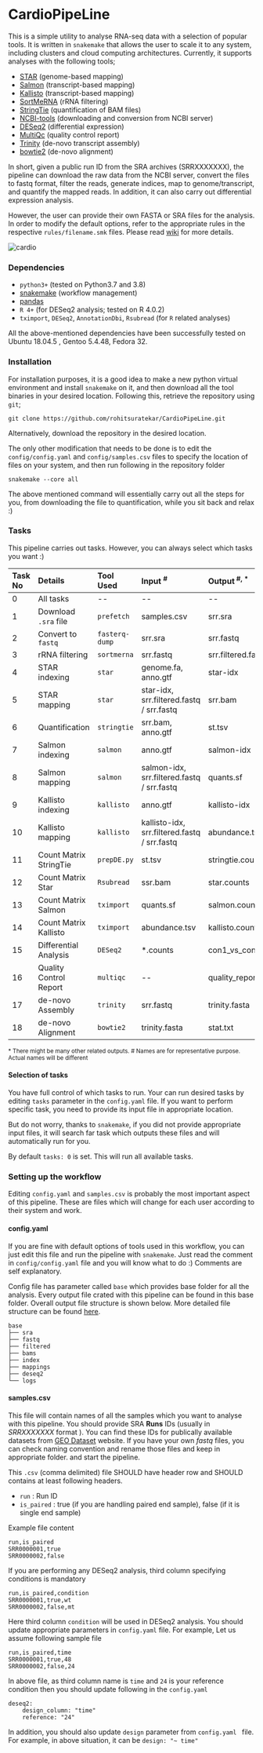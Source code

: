 # CardioPipeLine

This is a simple utility to analyse RNA-seq data with a selection of popular
 tools. It is written in `snakemake` that allows the user to scale it
  to any system, including clusters and cloud computing architectures.
   Currently, it supports analyses with the following tools;

* [STAR](https://github.com/alexdobin/STAR) (genome-based mapping)
* [Salmon](https://salmon.readthedocs.io/en/latest/salmon.html) (transcript-based mapping)
* [Kallisto](https://github.com/pachterlab/kallisto) (transcript-based  mapping)
* [SortMeRNA](https://github.com/biocore/sortmerna) (rRNA filtering)
* [StringTie](https://ccb.jhu.edu/software/stringtie/) (quantification of BAM files)
* [NCBI-tools](https://github.com/ncbi/sra-tools) (downloading and conversion from NCBI server)
* [DESeq2](https://bioconductor.org/packages/release/bioc/html/DESeq2.html) (differential expression)
* [MultiQc](https://multiqc.info/) (quality control report)
* [Trinity](https://github.com/trinityrnaseq/trinityrnaseq) (de-novo
 transcript assembly)
* [bowtie2](http://bowtie-bio.sourceforge.net/bowtie2/index.shtml) (de-novo
 alignment)

In short, given a public run ID from the SRA archives (SRRXXXXXXX), the pipeline can download
 the raw data from the NCBI server, convert the files to fastq format, filter the reads, generate indices, map to
  genome/transcript, and quantify the mapped reads. In addition, it can also carry out
  differential expression analysis.


However, the user can provide their own FASTA or SRA files for the analysis.
In order to modify the default options, refer to the appropriate rules in
 the respective `rules/filename.smk` files. Please read [wiki](https://github.com/rohitsuratekar/CardioPipeLine/wiki) 
 for more details.
 
 
 ![cardio](https://user-images.githubusercontent.com/8757115/94266211-1a246400-ff3a-11ea-9f9a-d28527f75014.png)



### Dependencies
* `python3+` (tested on Python3.7 and 3.8)
* [snakemake](https://snakemake.readthedocs.io/en/stable/) (workflow
 management)
* [pandas](https://pandas.pydata.org/) 
* `R 4+` (for DESeq2 analysis; tested on R 4.0.2)
* `tximport`, `DESeq2`, `AnnotationDbi`, `Rsubread` (for `R` related analyses)

All the above-mentioned dependencies have been successfully tested on Ubuntu 18.04.5
, Gentoo 5.4.48, Fedora 32.

### Installation
For installation purposes, it is a good idea to make a new python virtual environment and
 install `snakemake` on it, and then download all the tool binaries in your
  desired location. Following this, retrieve the repository using `git`;

```
git clone https://github.com/rohitsuratekar/CardioPipeLine.git
```

Alternatively, download the repository in the desired location.

The only other modification that needs to be done is to edit the `config/config.yaml` and
 `config/samples.csv` files to specify the location of files on your system, and then run following in the
  repository folder

`
snakemake --core all
`

The above mentioned command will essentially carry out all the steps for you, from downloading
 the file to quantification, while you sit back and relax :)
 
### Tasks
This pipeline carries out tasks. However, you can always
 select which tasks you want :) 

    
| Task No | Details | Tool Used | Input <sup>#</sup> | Output<sup> #, * </sup> |
| :------ | :----- | :------ | :----| :--- |
| 0 | All tasks | -- | -- | -- |
| 1 | Download `.sra` file| `prefetch` | samples.csv | srr.sra |
| 2 | Convert to `fastq` | `fasterq-dump` | srr.sra | srr.fastq|
| 3 | rRNA filtering | `sortmerna` | srr.fastq | srr.filtered.fastq |
| 4 | STAR indexing | `star` | genome.fa, anno.gtf | star-idx |
| 5 | STAR mapping  | `star` | star-idx, srr.filtered.fastq / srr.fastq | srr.bam |
| 6 | Quantification | `stringtie` | srr.bam, anno.gtf | st.tsv |
| 7 | Salmon indexing | `salmon` | anno.gtf | salmon-idx |
| 8 | Salmon mapping | `salmon` | salmon-idx, srr.filtered.fastq / srr.fastq | quants.sf |
| 9 | Kallisto indexing | `kallisto` | anno.gtf | kallisto-idx |
| 10 | Kallisto mapping | `kallisto` | kallisto-idx, srr.filtered.fastq / srr.fastq |abundance.tsv |
| 11 | Count Matrix StringTie | `prepDE.py` | st.tsv | stringtie.counts |
| 12 | Count Matrix Star | `Rsubread` | ssr.bam | star.counts |
| 13 | Count Matrix Salmon | `tximport` | quants.sf | salmon.counts |
| 14 | Count Matrix Kallisto | `tximport` | abundance.tsv | kallisto.counts |
| 15 | Differential Analysis | `DESeq2` | *.counts | con1_vs_con2.csv |
| 16 | Quality Control Report | `multiqc` | -- | quality_report.html |
| 17 | de-novo Assembly | `trinity` | srr.fastq | trinity.fasta |
| 18 | de-novo Alignment | `bowtie2` | trinity.fasta | stat.txt |


<sup>* There might be many other related outputs. </sup> 
<sup># Names are for representative purpose. Actual names will be different
 </sup>

#### Selection of tasks
You have full control of which tasks to run. Your can run desired tasks by
 editing `tasks` parameter in the `config.yaml` file. If you want to perform
  specific task, you need to provide its input file in appropriate location.  

But do not worry, thanks to `snakemake`, if you did not provide appropriate
 input files, it will  search far task which outputs these files and will
  automatically run for you. 
 
By default `tasks: 0` is set. This will run all available tasks.

### Setting up the workflow 
Editing `config.yaml` and `samples.csv` is probably the most important
 aspect of this pipeline. These are files which will change for each user
  according to their system and work.

#### config.yaml
 If you are fine  with default options of tools
  used in this workflow, you can just edit this file and run the pipeline
   with `snakemake`. Just read the comment in  `config/config.yaml` file
    and you will know what to do :) Comments are self explanatory.

Config file has parameter called `base` which provides base folder for all
 the analysis. Every output file crated with this pipeline can be found in
  this base folder. Overall output file structure is shown below. More
   detailed file structure can be found [here](https://github.com/rohitsuratekar/CardioPipeLine/wiki/Base-Folder-Structure). 
   
```
base
├── sra
├── fastq
├── filtered
├── bams
├── index
├── mappings
├── deseq2
└── logs
```

#### samples.csv
This file will contain names of all the samples which you want to analyse
 with this pipeline. You should provide SRA **Runs** IDs (usually in
  *SRRXXXXXXX* format ). You can find these IDs for publically available
   datasets from [GEO Dataset](https://www.ncbi.nlm.nih.gov/gds) website. If
    you have your own *fastq* files, you can check naming convention and
     rename those files and keep in appropriate folder. and start the
      pipeline.
 
 This `.csv` (comma delimited) file SHOULD have header row and SHOULD
  contains at least following headers.

* `run` : Run ID
* `is_paired` : true (if you are handling paired end sample), false (if it
 is single end sample)

Example file content
```
run,is_paired
SRR0000001,true
SRR0000002,false
```

If you are performing any DESeq2 analysis, third column specifying
 conditions is mandatory
 
```
run,is_paired,condition
SRR0000001,true,wt
SRR0000002,false,mt
```
Here third column `condition` will be used in DESeq2 analysis. You should
 update appropriate parameters in `config.yaml` file. For example, Let us
  assume following sample file
  
```
run,is_paired,time
SRR0000001,true,48
SRR0000002,false,24
```
In above file, as third column name is `time` and `24` is your reference
 condition then you should update
 following in the `config.yaml`
```
deseq2:
    design_column: "time"
    reference: "24"
```
In addition, you should also update `design` parameter from `config.yaml
` file. For example, in above situation, it can be `design: "~ time"`


